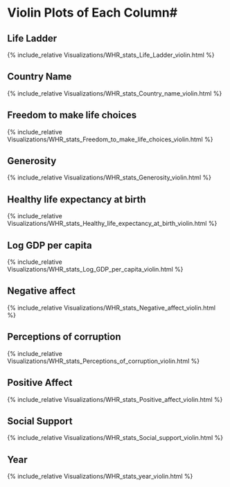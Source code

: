 # Violin Plots of Each Column#

## Life Ladder ##

{% include_relative Visualizations/WHR_stats_Life_Ladder_violin.html %}

## Country Name ##

{% include_relative Visualizations/WHR_stats_Country_name_violin.html %}

## Freedom to make life choices ##

{% include_relative Visualizations/WHR_stats_Freedom_to_make_life_choices_violin.html %}

## Generosity ##

{% include_relative Visualizations/WHR_stats_Generosity_violin.html %}

## Healthy life expectancy at birth ##

{% include_relative Visualizations/WHR_stats_Healthy_life_expectancy_at_birth_violin.html %}

## Log GDP per capita ##

{% include_relative Visualizations/WHR_stats_Log_GDP_per_capita_violin.html %}

## Negative affect ##

{% include_relative Visualizations/WHR_stats_Negative_affect_violin.html %}

## Perceptions of corruption ##

{% include_relative Visualizations/WHR_stats_Perceptions_of_corruption_violin.html %}

## Positive Affect ##

{% include_relative Visualizations/WHR_stats_Positive_affect_violin.html %}

## Social Support ##

{% include_relative Visualizations/WHR_stats_Social_support_violin.html %}

## Year ##

{% include_relative Visualizations/WHR_stats_year_violin.html %}


